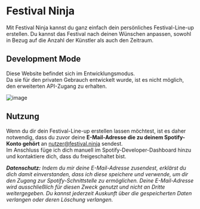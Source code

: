 # Festival Ninja
Mit Festival Ninja kannst du ganz einfach dein persönliches Festival-Line-up erstellen.
Du kannst das Festival nach deinen Wünschen anpassen, sowohl in Bezug auf die Anzahl der Künstler als auch den Zeitraum.

## Development Mode
Diese Website befindet sich im Entwicklungsmodus.  
Da sie für den privaten Gebrauch entwickelt wurde, ist es nicht möglich, den erweiterten API-Zugang zu erhalten.

![image](https://github.com/user-attachments/assets/cef33a86-287d-4ab1-a8c5-f699e57eb3e8)

## Nutzung
Wenn du dir dein Festival-Line-up erstellen lassen möchtest, ist es daher notwendig, dass du zuvor deine **E-Mail-Adresse die zu deinem Spotify-Konto gehört** an nutzer@festival.ninja sendest.  
Im Anschluss füge ich dich manuell im Spotify-Developer-Dashboard hinzu und kontaktiere dich, dass du freigeschaltet bist.

_**Datenschutz:** Indem du mir deine E-Mail-Adresse zusendest, erklärst du dich damit einverstanden, dass ich diese speichere und verwende, um dir den Zugang zur Spotify-Schnittstelle zu ermöglichen. Deine E-Mail-Adresse wird ausschließlich für diesen Zweck genutzt und nicht an Dritte weitergegeben. Du kannst jederzeit Auskunft über die gespeicherten Daten verlangen oder deren Löschung verlangen._
